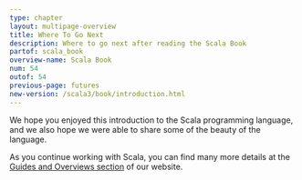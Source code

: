 ```yaml
---
type: chapter
layout: multipage-overview
title: Where To Go Next
description: Where to go next after reading the Scala Book
partof: scala_book
overview-name: Scala Book
num: 54
outof: 54
previous-page: futures
new-version: /scala3/book/introduction.html
---
```


We hope you enjoyed this introduction to the Scala programming language, and we also hope we were able to share some of the beauty of the language.

As you continue working with Scala, you can find many more details at the [Guides and Overviews section]({{site.baseurl}}/overviews/index.html) of our website.
